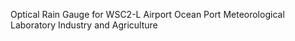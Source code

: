 Optical Rain Gauge for WSC2-L
Airport
Ocean
Port
Meteorological
Laboratory
Industry and Agriculture
